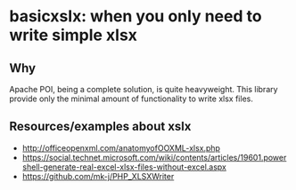# basicxslx: when you only need to write simple xlsx

## Why

Apache POI, being a complete solution, is quite heavyweight.
This library provide only the minimal amount of functionality to
write xlsx files.

## Resources/examples about xslx

- http://officeopenxml.com/anatomyofOOXML-xlsx.php
- https://social.technet.microsoft.com/wiki/contents/articles/19601.powershell-generate-real-excel-xlsx-files-without-excel.aspx
- https://github.com/mk-j/PHP_XLSXWriter